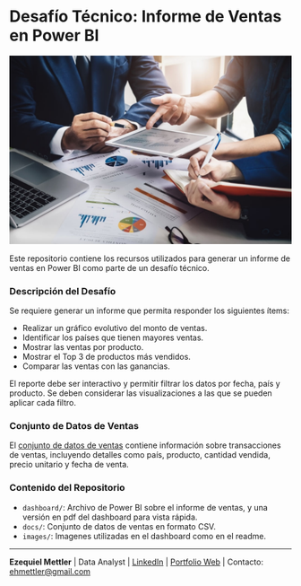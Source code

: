 
# Desafío Técnico: Informe de Ventas en Power BI
![equipo-comercial](./images/ventas.jpg)

Este repositorio contiene los recursos utilizados para generar un informe de ventas en Power BI como parte de un desafío técnico.

### Descripción del Desafío
Se requiere generar un informe que permita responder los siguientes ítems:

- Realizar un gráfico evolutivo del monto de ventas.
- Identificar los países que tienen mayores ventas.
- Mostrar las ventas por producto.
- Mostrar el Top 3 de productos más vendidos.
- Comparar las ventas con las ganancias.

El reporte debe ser interactivo y permitir filtrar los datos por fecha, país y producto. Se deben considerar las visualizaciones a las que se pueden aplicar cada filtro.

### Conjunto de Datos de Ventas
El [conjunto de datos de ventas](./docs/Datos-Ejercicio_PowerBI.xlsx) contiene información sobre transacciones de ventas, incluyendo detalles como país, producto, cantidad vendida, precio unitario y fecha de venta.


### Contenido del Repositorio
- `dashboard/`: Archivo de Power BI sobre el informe de ventas, y una versión en pdf del dashboard para vista rápida.
- `docs/`: Conjunto de datos de ventas en formato CSV.
- `images/`: Imagenes utilizadas en el dashboard como en el readme.

---
**Ezequiel Mettler**
| Data Analyst | [LinkedIn](https://www.linkedin.com/in/ezequiel-mettler/) | [Portfolio Web](https://sites.google.com/view/ezemettler) | Contacto: [ehmettler@gmail.com](mailto:ehmettler@gmail.com)